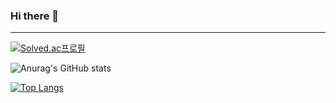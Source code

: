 ### Hi there 👋

---

[![Solved.ac프로필](http://mazassumnida.wtf/api/generate_badge?boj=uss425)](https://solved.ac/uss425)

![Anurag's GitHub stats](https://github-readme-stats.vercel.app/api?username=Oriburger&show_icons=true&theme=dracula)

[![Top Langs](https://github-readme-stats.vercel.app/api/top-langs/?username=Oriburger&layout=compact)](https://github.com/anuraghazra/github-readme-stats)
